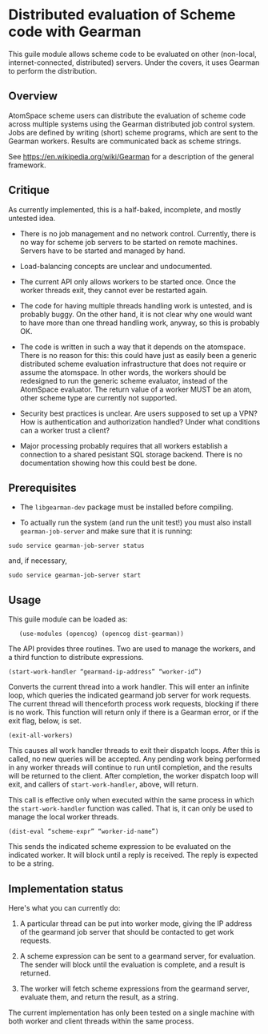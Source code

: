 ﻿# Distributed evaluation of Scheme code with Gearman

This guile module allows scheme code to be evaluated on
other (non-local, internet-connected, distributed) servers.
Under the covers, it uses Gearman to perform the distribution.

## Overview
AtomSpace scheme users can distribute the evaluation of scheme code
across multiple systems using the Gearman distributed job control
system.  Jobs are defined by writing (short) scheme programs, which
are sent to the Gearman workers.  Results are communicated back as
scheme strings.

See https://en.wikipedia.org/wiki/Gearman for a description of the
general framework.

## Critique
As currently implemented, this is a half-baked, incomplete, and mostly
untested idea.

* There is no job management and no network control.  Currently,
  there is no way for scheme job servers to be started on remote
  machines. Servers have to be started and managed by hand.

* Load-balancing concepts are unclear and undocumented.

* The current API only allows workers to be started once. Once the
  worker threads exit, they cannot ever be restarted again.

* The code for having multiple threads handling work is untested,
  and is probably buggy.  On the other hand, it is not clear why
  one would want to have more than one thread handling work, anyway,
  so this is probably OK.

* The code is written in such a way that it depends on the atomspace.
  There is no reason for this: this could have just as easily been a
  generic distributed scheme evaluation infrastructure that does not
  require or assume the atomspace.  In other words, the workers should
  be redesigned to run the generic scheme evaluator, instead of the
  AtomSpace evaluator. The return value of a worker MUST be an atom,
  other scheme type are currently not supported.

* Security best practices is unclear.  Are users supposed to set up
  a VPN? How is authentication and authorization handled? Under what
  conditions can a worker trust a client?

* Major processing probably requires that all workers establish a
  connection to a shared pesistant SQL storage backend.  There is
  no documentation showing how this could best be done.

## Prerequisites
* The `libgearman-dev` package must be installed before compiling.

* To actually run the system (and run the unit test!) you must also
install `gearman-job-server` and make sure that it is running:
```
sudo service gearman-job-server status
```
and, if necessary,
```
sudo service gearman-job-server start
```

## Usage
This guile module can be loaded as:
```
   (use-modules (opencog) (opencog dist-gearman))
```
The API provides three routines. Two are used to manage the workers,
and a third function to distribute expressions.

```
(start-work-handler “gearmand-ip-address” “worker-id”)
```

   Converts the current thread into a work handler. This will enter
   an infinite loop, which queries the indicated gearmand job server
   for work requests. The current thread will thenceforth process
   work requests, blocking if there is no work.  This function will
   return only if there is a Gearman error, or if the exit flag,
   below, is set.

```
(exit-all-workers)
```
   This causes all work handler threads to exit their dispatch loops.
   After this is called, no new queries will be accepted. Any pending
   work being performed in any worker threads will continue to run until
   completion, and the results will be returned to the client. After
   completion, the worker dispatch loop will exit, and callers of
   `start-work-handler`, above, will return.

   This call is effective only when executed within the same process
   in which the `start-work-handler` function was called.  That is,
   it can only be used to manage the local worker threads.

```
(dist-eval “scheme-expr” “worker-id-name”)
```
   This sends the indicated scheme expression to be evaluated on
   the indicated worker. It will block until a reply is received.
   The reply is expected to be a string.

## Implementation status

Here's what you can currently do:

1. A particular thread can be put into worker mode, giving the IP
   address of the gearmand job server that should be contacted to
   get work requests.

2. A scheme expression can be sent to a gearmand server, for evaluation.
   The sender will block until the evaluation is complete, and a
   result is returned.

3. The worker will fetch scheme expressions from the gearmand server,
   evaluate them, and return the result, as a string.

The current implementation has only been tested on a single machine
with both worker and client threads within the same process.
